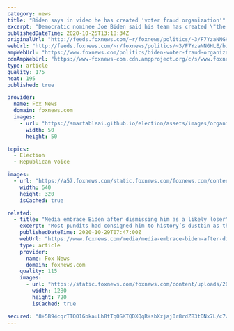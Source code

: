 ```yaml
---
category: news
title: "Biden says in video he has created 'voter fraud organization'"
excerpt: "Democratic nominee Joe Biden said his team has created \"the most extensive and inclusive voter fraud organization in the history of American politics\" in a recent video."
publishedDateTime: 2020-10-25T13:18:34Z
originalUrl: "http://feeds.foxnews.com/~r/foxnews/politics/~3/F7YzaNNGHLE/biden-voter-fraud-organization-video-gaffe"
webUrl: "http://feeds.foxnews.com/~r/foxnews/politics/~3/F7YzaNNGHLE/biden-voter-fraud-organization-video-gaffe"
ampWebUrl: "https://www.foxnews.com/politics/biden-voter-fraud-organization-video-gaffe.amp"
cdnAmpWebUrl: "https://www-foxnews-com.cdn.ampproject.org/c/s/www.foxnews.com/politics/biden-voter-fraud-organization-video-gaffe.amp"
type: article
quality: 175
heat: 195
published: true

provider:
  name: Fox News
  domain: foxnews.com
  images:
    - url: "https://smartableai.github.io/election/assets/images/organizations/foxnews.com-50x50.jpg"
      width: 50
      height: 50

topics:
  - Election
  - Republican Voice

images:
  - url: "https://a57.foxnews.com/static.foxnews.com/foxnews.com/content/uploads/2020/10/640/320/AP20298607934584-e1603619808274.jpg?ve=1&tl=1"
    width: 640
    height: 320
    isCached: true

related:
  - title: "Media embrace Biden after dismissing him as a likely loser"
    excerpt: "Most pundits had consigned him to history’s dustbin as the primaries got under way, laying out all the reasons why he wouldn’t--and shouldn’t--win the Democratic nomination."
    publishedDateTime: 2020-10-29T07:47:00Z
    webUrl: "https://www.foxnews.com/media/media-embrace-biden-after-dismissing-him-as-a-likely-loser"
    type: article
    provider:
      name: Fox News
      domain: foxnews.com
    quality: 115
    images:
      - url: "https://static.foxnews.com/foxnews.com/content/uploads/2020/10/AP20301701741020-e1603892188715.jpg"
        width: 1280
        height: 720
        isCached: true

secured: "8+5B94cqrTTQO1GbkauLh8tTqOSKTQDXQqR+sbXzjaj0r8rdZB3tDNx7L/c7wtLMc9qDjFyctyD59h4QdpprC0HPpPPgHNzKuZlkH+iohNXEyalgUWr43o/bDOPieYT2BIviSMcecm9CxIhv5NvHrmM0J4llr8WrTlTiS3393wdnRfTw0ohYGFOd/QBonv1x/vKZ+/t42sVddZMT+YAOkrp1+q9rW2uG2472ctNVeHRew7hArwKmKuuxjkfN3ygc2EnLYUWAGEoiI+cnoAWcey/3RWmF91I69hxpUWV93VR0dS2Zlc1ijsXZTFOE21PLJAR2DN8bF+PpffAght0OvTMaeFgc6eGhgiqYwqcp/bM=;FmpqX/iXf5jpBTavBAy3xw=="
---
```


